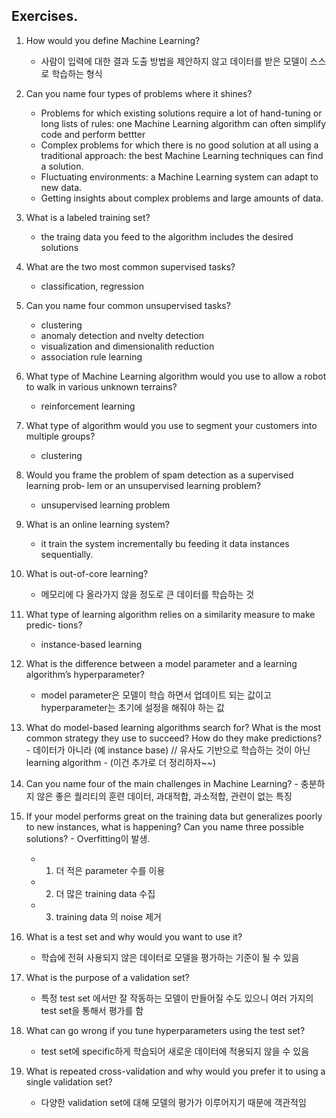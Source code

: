 
## Exercises.   
1.  How would you define Machine Learning?
    - 사람이 입력에 대한 결과 도출 방법을 제안하지 않고 데이터를 받은 모델이 스스로 학습하는 형식 

2. Can you name four types of problems where it shines?
   - Problems for which existing solutions require a lot of hand-tuning or long lists of rules: one Machine Learning algorithm can often simplify code and perform bettter
   - Complex problems for which there is no good solution at all using a traditional approach: the best Machine Learning techniques can find a solution.
   - Fluctuating environments: a Machine Learning system can adapt to new data.
   - Getting insights about complex problems and large amounts of data.

3. What is a labeled training set?
    - the traing data you feed to the algorithm includes the desired solutions
4. What are the two most common supervised tasks?
   - classification, regression
5. Can you name four common unsupervised tasks?
   - clustering
   - anomaly detection and nvelty detection
   - visualization and dimensionalith reduction
   - association rule learning
6. What type of Machine Learning algorithm would you use to allow a robot to walk in various unknown terrains?
   - reinforcement learning
7. What type of algorithm would you use to segment your customers into multiple
groups?
    - clustering
8. Would you frame the problem of spam detection as a supervised learning prob‐
lem or an unsupervised learning problem?
    - unsupervised learning problem
9. What is an online learning system?
    - it train the system incrementally bu feeding it data instances sequentially. 
10. What is out-of-core learning?
    - 메모리에 다 올라가지 않을 정도로 큰 데이터를 학습하는 것
11. What type of learning algorithm relies on a similarity measure to make predic‐
tions?
    - instance-based learning
12. What is the difference between a model parameter and a learning algorithm’s hyperparameter?
    - model parameter은 모델이 학습 하면서 업데이트 되는 값이고 hyperparameter는 초기에 설정을 해줘야 하는 값
13.  What do model-based learning algorithms search for? What is the most common strategy they use to succeed? How do they make predictions?
    - 데이터가 아니라 (예 instance base) // 유사도 기반으로 학습하는 것이 아닌 learning algorithm
    - (이건 추가로 더 정리하자~~)
14.  Can you name four of the main challenges in Machine Learning?
    - 충분하지 않은 좋은 퀄리티의 훈련 데이터, 과대적합, 과소적합, 관련이 없는 특징
15.  If your model performs great on the training data but generalizes poorly to new instances, what is happening? Can you name three possible solutions?
    - Overfitting이 발생. 
      - 1. 더 적은 parameter 수를 이용
      - 2. 더 많은 training data 수집
      - 3. training data 의 noise 제거 
16. What is a test set and why would you want to use it?
    - 학습에 전혀 사용되지 않은 데이터로 모델을 평가하는 기준이 될 수 있음
17. What is the purpose of a validation set?
    - 특정 test set 에서만 잘 작동하는 모델이 만들어질 수도 있으니 여러 가지의 test set을 통해서 평가를 함
18. What can go wrong if you tune hyperparameters using the test set?
    - test set에 specific하게 학습되어 새로운 데이터에 적용되지 않을 수 있음
19. What is repeated cross-validation and why would you prefer it to using a single
validation set?
    - 다양한 validation set에 대해 모델의 평가가 이루어지기 때문에 객관적임
    
